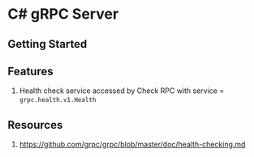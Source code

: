 ﻿# C# gRPC Server

## Getting Started

## Features
1. Health check service accessed by Check RPC with service = `grpc.health.v1.Health`

## Resources
1. https://github.com/grpc/grpc/blob/master/doc/health-checking.md